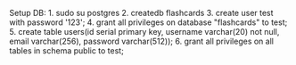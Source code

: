 Setup DB:
	1. sudo su postgres
	2. createdb flashcards
	3. create user test with password '123';
	4. grant all privileges on database "flashcards" to test;
	5. create table users(id serial primary key, username varchar(20) not null, email varchar(256), password varchar(512));
	6. grant all privileges on all tables in schema public to test;
